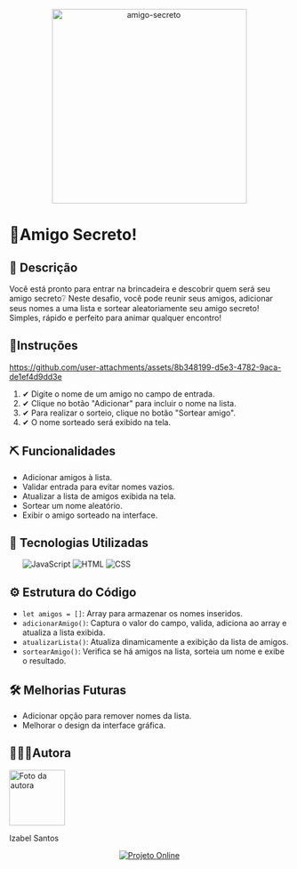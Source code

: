 <p align="center">
<img src="https://github.com/user-attachments/assets/1136739e-c175-4ecd-8516-224b35065b76" alt="amigo-secreto" width="350">
</p>
<h1>🎰Amigo Secreto!</h1>


<h2>🧩 Descrição</h2>

<p> Você está pronto para entrar na brincadeira e descobrir quem será seu amigo secreto❔ Neste desafio, você pode reunir seus amigos, adicionar seus nomes a uma lista e sortear aleatoriamente seu amigo secreto! Simples, rápido e perfeito para animar qualquer encontro!</p>

<h2> 📌Instruções </h2>
  
https://github.com/user-attachments/assets/8b348199-d5e3-4782-9aca-de1ef4d9dd3e

<ol> 
    <li>✔ Digite o nome de um amigo no campo de entrada.</li>
    <li>✔ Clique no botão "Adicionar" para incluir o nome na lista.</li>
    <li>✔ Para realizar o sorteio, clique no botão "Sortear amigo".</li>
    <li>✔ O nome sorteado será exibido na tela.</li>

</ol>


<h2> ⛏ Funcionalidades</h2>
<ul>
    <li> Adicionar amigos à lista.</li>
    <li>Validar entrada para evitar nomes vazios.</li>
    <li>Atualizar a lista de amigos exibida na tela.</li>
    <li>Sortear um nome aleatório.</li>
    <li>Exibir o amigo sorteado na interface.</li>
</ul>

<h2> 🚀 Tecnologias Utilizadas</h2>
<ul>

![JavaScript](https://img.shields.io/badge/-JavaScript-F7DF1E?style=flat&logo=javascript&logoColor=black)
![HTML](https://img.shields.io/badge/-HTML-E34F26?style=flat&logo=html5&logoColor=white)
![CSS](https://img.shields.io/badge/-CSS-1572B6?style=flat&logo=css3&logoColor=white)


</ul>

<h2>⚙ Estrutura do Código</h2>
<ul>
    <li><code>let amigos = []</code>: Array para armazenar os nomes inseridos.</li>
    <li><code>adicionarAmigo()</code>: Captura o valor do campo, valida, adiciona ao array e atualiza a lista exibida.</li>
    <li><code>atualizarLista()</code>: Atualiza dinamicamente a exibição da lista de amigos.</li>
    <li><code>sortearAmigo()</code>: Verifica se há amigos na lista, sorteia um nome e exibe o resultado.</li>
 
</ul>

<h2>🛠 Melhorias Futuras</h2>
<ul>
    <li> Adicionar opção para remover nomes da lista.</li>
    <li> Melhorar o design da interface gráfica.</li>
</ul>

  <h2> 👩🏽‍💻Autora </h2>
<img src="https://github.com/user-attachments/assets/bdf66124-8680-4578-b361-027482547c2d" alt="Foto da autora" width="100">
    <p>Izabel Santos</p>
    <p align="center"> <a href="https://challengeamigosecreto-beryl.vercel.app/"> <img src="https://img.shields.io/badge/Acesse%20o%20Projeto-Online-blue?style=for-the-badge" alt="Projeto Online"> </a> </p>

